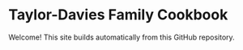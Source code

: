 # Taylor-Davies Family Cookbook

Welcome! This site builds automatically from this GitHub repository.
